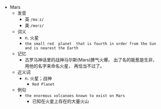- Mars
  - 发音
    - 英 `/mɑːz/`
    - 美 `/mɑrz/`
  - 词义
    - n. 火星
    - `the small red  planet  that is fourth in order from the Sun and is nearest the Earth`
  - 记忆
    - 古罗马神话里的战神马尔斯(Mars)脾气火爆， 出了名的能惹是生非， 用他的名字来命名火星， 再恰当不过了。
  - 近义词
    - n. 火星；战神
      - `Red Planet`
  - 例句
    - `the enormous volcanoes known to exist on Mars`
      - 已知在火星上存在的大量火山


